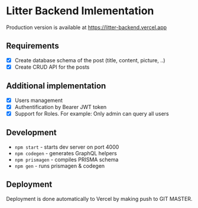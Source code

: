 # Litter Backend Imlementation
Production version is available at https://litter-backend.vercel.app

## Requirements
- [x] Create database schema of the post (title, content, picture, ..)
- [x] Create CRUD API for the posts

## Additional implementation
- [x] Users management
- [x] Authentification by Bearer JWT token
- [x] Support for Roles. For example: Only admin can query all users

## Development
- `npm start` - starts dev server on port 4000
- `npm codegen` - generates GraphQL helpers
- `npm prismagen` - compiles PRISMA schema
- `npm gen` - runs prismagen & codegen

## Deployment
Deployment is done automatically to Vercel by making push to GIT MASTER.